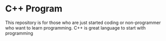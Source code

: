 # C++ Program
This repository is for those who are just started coding or non-programmer who want to learn programming. C++ is great language to start with programming
